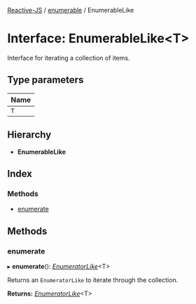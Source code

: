 [Reactive-JS](../README.md) / [enumerable](../modules/enumerable.md) / EnumerableLike

# Interface: EnumerableLike<T\>

Interface for iterating a collection of items.

## Type parameters

Name |
------ |
`T` |

## Hierarchy

* **EnumerableLike**

## Index

### Methods

* [enumerate](enumerable.enumerablelike.md#enumerate)

## Methods

### enumerate

▸ **enumerate**(): [*EnumeratorLike*](enumerable.enumeratorlike.md)<T\>

Returns an `EnumeratorLike` to iterate through the collection.

**Returns:** [*EnumeratorLike*](enumerable.enumeratorlike.md)<T\>
